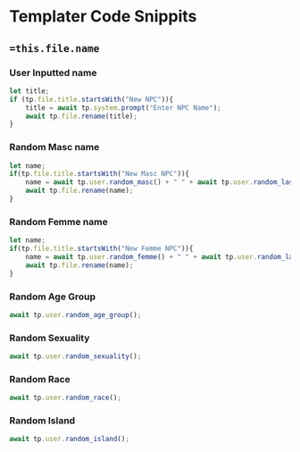 # Templater Code Snippits
## `=this.file.name`
### User Inputted name
```js
let title;
if (tp.file.title.startsWith("New NPC")){
	title = await tp.system.prompt("Enter NPC Name");
	await tp.file.rename(title);
}
```
### Random Masc name
```js
let name;
if(tp.file.title.startsWith("New Masc NPC")){
	name = await tp.user.random_masc() + " " + await tp.user.random_last();
	await tp.file.rename(name);
}
```

### Random Femme name
```js
let name;
if(tp.file.title.startsWith("New Femme NPC")){
	name = await tp.user.random_femme() + " " + await tp.user.random_last();
	await tp.file.rename(name);
}
```

### Random Age Group
```js
await tp.user.random_age_group();
```

### Random Sexuality
```js
await tp.user.random_sexuality();
```

### Random Race
```js
await tp.user.random_race();
```

### Random Island
```js
await tp.user.random_island();
```